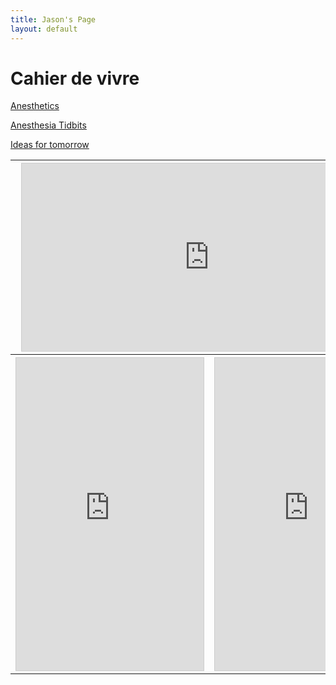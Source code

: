 ```yaml
---
title: Jason's Page
layout: default
---
```


<!--Content is written in [Markdown](https://learnxinyminutes.com/docs/markdown/). Plain text format allows you to focus on your **content**
You can use HTML elements in Markdown, such as the comment element, and they won't be affected by a markdown parser. However, if you create an HTML element in your markdown file, you cannot use markdown syntax within that element's contents.
-->

# Cahier de vivre
<p><a href="https://docs.google.com/document/d/1CvDioTL3OASi9V8wyUTe_-csYd5msqV2VcTRrALP_Do/edit?usp=sharing">Anesthetics</a></p>
<p><a href="https://docs.google.com/document/d/1fEddwnNOAzsZJ45BayFmAgMQ7lkEGSUI0AdtngEgIfo/edit?usp=sharing">Anesthesia Tidbits</a></p>
<p><a href="https://docs.google.com/document/d/15n4avrFehQrN2Z2qVzALzOZMRSZSrZcn3I4b6du1hio/edit?usp=sharing">Ideas for tomorrow</a></p>

<table style="width:100%">
  <tr>
    <th colspan="2"><iframe class="airtable-embed" src="https://airtable.com/embed/shripNPND3PxYEdMm?backgroundColor=gray" frameborder="0" width="600" height="300" onmousewheel="" style="background: transparent; border: 1px solid #ccc;"></iframe></th>
  </tr>
  <tr>
    <th><iframe src="https://docs.google.com/forms/d/e/1FAIpQLSeEwOTfQpYDF7ZIyjdy5bONXF5g39tDTZTVaGCYmn9XomXJkw/viewform" frameborder="0" width="300" height="500" onmousewheel="" style="background: transparent; border: 1px solid #ccc;"></iframe></th> 
    <th><script src="https://static.airtable.com/js/embed/embed_snippet_v1.js"></script><iframe class="airtable-embed airtable-dynamic-height" src="https://airtable.com/embed/shrOpzHxINmNtdUSx?backgroundColor=gray" frameborder="0" width="300" height="500" onmousewheel="" style="background: transparent; border: 1px solid #ccc;"></iframe></th> 
  </tr>
</table>



